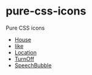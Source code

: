 # pure-css-icons
Pure CSS icons 

- [House]()
- [like]()
- [Location]()
- [TurnOff]()
- [SpeechBubble]()